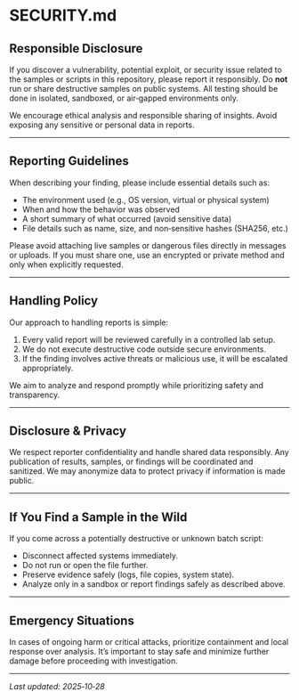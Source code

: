# SECURITY.md

## Responsible Disclosure

If you discover a vulnerability, potential exploit, or security issue related to the samples or scripts in this repository, please report it responsibly. Do **not** run or share destructive samples on public systems. All testing should be done in isolated, sandboxed, or air‑gapped environments only.

We encourage ethical analysis and responsible sharing of insights. Avoid exposing any sensitive or personal data in reports.

---

## Reporting Guidelines

When describing your finding, please include essential details such as:

* The environment used (e.g., OS version, virtual or physical system)
* When and how the behavior was observed
* A short summary of what occurred (avoid sensitive data)
* File details such as name, size, and non‑sensitive hashes (SHA256, etc.)

Please avoid attaching live samples or dangerous files directly in messages or uploads. If you must share one, use an encrypted or private method and only when explicitly requested.

---

## Handling Policy

Our approach to handling reports is simple:

1. Every valid report will be reviewed carefully in a controlled lab setup.
2. We do not execute destructive code outside secure environments.
3. If the finding involves active threats or malicious use, it will be escalated appropriately.

We aim to analyze and respond promptly while prioritizing safety and transparency.

---

## Disclosure & Privacy

We respect reporter confidentiality and handle shared data responsibly. Any publication of results, samples, or findings will be coordinated and sanitized. We may anonymize data to protect privacy if information is made public.

---

## If You Find a Sample in the Wild

If you come across a potentially destructive or unknown batch script:

* Disconnect affected systems immediately.
* Do not run or open the file further.
* Preserve evidence safely (logs, file copies, system state).
* Analyze only in a sandbox or report findings safely as described above.

---

## Emergency Situations

In cases of ongoing harm or critical attacks, prioritize containment and local response over analysis. It’s important to stay safe and minimize further damage before proceeding with investigation.

---

*Last updated: 2025‑10‑28*
